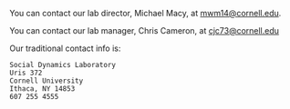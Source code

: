 You can contact our lab director, Michael Macy, at mwm14@cornell.edu.

You can contact our lab manager, Chris Cameron, at cjc73@cornell.edu

Our traditional contact info is:

    Social Dynamics Laboratory
    Uris 372
    Cornell University
    Ithaca, NY 14853
    607 255 4555